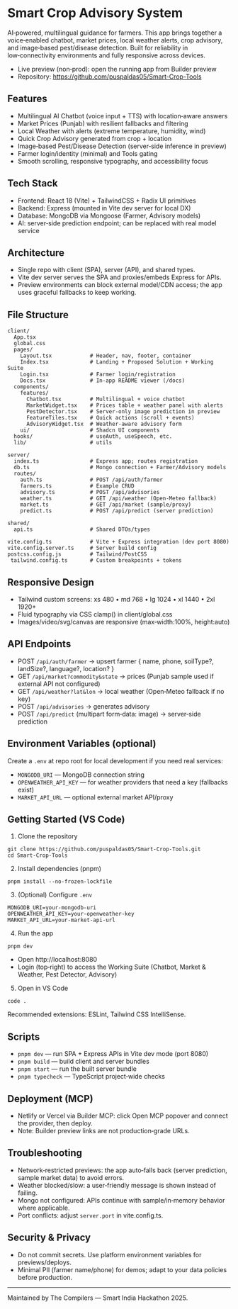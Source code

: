 # Smart Crop Advisory System

AI‑powered, multilingual guidance for farmers. This app brings together a voice‑enabled chatbot, market prices, local weather alerts, crop advisory, and image‑based pest/disease detection. Built for reliability in low‑connectivity environments and fully responsive across devices.

- Live preview (non‑prod): open the running app from Builder preview
- Repository: https://github.com/puspaldas05/Smart-Crop-Tools

## Features

- Multilingual AI Chatbot (voice input + TTS) with location‑aware answers
- Market Prices (Punjab) with resilient fallbacks and filtering
- Local Weather with alerts (extreme temperature, humidity, wind)
- Quick Crop Advisory generated from crop + location
- Image‑based Pest/Disease Detection (server‑side inference in preview)
- Farmer login/identity (minimal) and Tools gating
- Smooth scrolling, responsive typography, and accessibility focus

## Tech Stack

- Frontend: React 18 (Vite) + TailwindCSS + Radix UI primitives
- Backend: Express (mounted in Vite dev server for local DX)
- Database: MongoDB via Mongoose (Farmer, Advisory models)
- AI: server‑side prediction endpoint; can be replaced with real model service

## Architecture

- Single repo with client (SPA), server (API), and shared types.
- Vite dev server serves the SPA and proxies/embeds Express for APIs.
- Preview environments can block external model/CDN access; the app uses graceful fallbacks to keep working.

## File Structure

```
client/
  App.tsx
  global.css
  pages/
    Layout.tsx            # Header, nav, footer, container
    Index.tsx             # Landing + Proposed Solution + Working Suite
    Login.tsx             # Farmer login/registration
    Docs.tsx              # In‑app README viewer (/docs)
  components/
    features/
      Chatbot.tsx         # Multilingual + voice chatbot
      MarketWidget.tsx    # Prices table + weather panel with alerts
      PestDetector.tsx    # Server‑only image prediction in preview
      FeatureTiles.tsx    # Quick actions (scroll + events)
      AdvisoryWidget.tsx  # Weather‑aware advisory form
    ui/                   # Shadcn UI components
  hooks/                  # useAuth, useSpeech, etc.
  lib/                    # utils

server/
  index.ts                # Express app; routes registration
  db.ts                   # Mongo connection + Farmer/Advisory models
  routes/
    auth.ts               # POST /api/auth/farmer
    farmers.ts            # Example CRUD
    advisory.ts           # POST /api/advisories
    weather.ts            # GET /api/weather (Open‑Meteo fallback)
    market.ts             # GET /api/market (sample/proxy)
    predict.ts            # POST /api/predict (server prediction)

shared/
  api.ts                  # Shared DTOs/types

vite.config.ts            # Vite + Express integration (dev port 8080)
vite.config.server.ts     # Server build config
postcss.config.js         # Tailwind/PostCSS
 tailwind.config.ts       # Custom breakpoints + tokens
```

## Responsive Design

- Tailwind custom screens: xs 480 • md 768 • lg 1024 • xl 1440 • 2xl 1920+
- Fluid typography via CSS clamp() in client/global.css
- Images/video/svg/canvas are responsive (max‑width:100%, height:auto)

## API Endpoints

- POST `/api/auth/farmer` → upsert farmer { name, phone, soilType?, landSize?, language?, location? }
- GET `/api/market?commodity&state` → prices (Punjab sample used if external API not configured)
- GET `/api/weather?lat&lon` → local weather (Open‑Meteo fallback if no key)
- POST `/api/advisories` → generates advisory
- POST `/api/predict` (multipart form‑data: image) → server‑side prediction

## Environment Variables (optional)

Create a `.env` at repo root for local development if you need real services:

- `MONGODB_URI` — MongoDB connection string
- `OPENWEATHER_API_KEY` — for weather providers that need a key (fallbacks exist)
- `MARKET_API_URL` — optional external market API/proxy

## Getting Started (VS Code)

1) Clone the repository

```
git clone https://github.com/puspaldas05/Smart-Crop-Tools.git
cd Smart-Crop-Tools
```

2) Install dependencies (pnpm)

```
pnpm install --no-frozen-lockfile
```

3) (Optional) Configure `.env`

```
MONGODB_URI=your-mongodb-uri
OPENWEATHER_API_KEY=your-openweather-key
MARKET_API_URL=your-market-api-url
```

4) Run the app

```
pnpm dev
```

- Open http://localhost:8080
- Login (top‑right) to access the Working Suite (Chatbot, Market & Weather, Pest Detector, Advisory)

5) Open in VS Code

```
code .
```

Recommended extensions: ESLint, Tailwind CSS IntelliSense.

## Scripts

- `pnpm dev` — run SPA + Express APIs in Vite dev mode (port 8080)
- `pnpm build` — build client and server bundles
- `pnpm start` — run the built server bundle
- `pnpm typecheck` — TypeScript project‑wide checks

## Deployment (MCP)

- Netlify or Vercel via Builder MCP: click Open MCP popover and connect the provider, then deploy.
- Note: Builder preview links are not production‑grade URLs.

## Troubleshooting

- Network‑restricted previews: the app auto‑falls back (server prediction, sample market data) to avoid errors.
- Weather blocked/slow: a user‑friendly message is shown instead of failing.
- Mongo not configured: APIs continue with sample/in‑memory behavior where applicable.
- Port conflicts: adjust `server.port` in vite.config.ts.

## Security & Privacy

- Do not commit secrets. Use platform environment variables for previews/deploys.
- Minimal PII (farmer name/phone) for demos; adapt to your data policies before production.

---
Maintained by The Compilers — Smart India Hackathon 2025.
